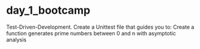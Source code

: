 # day_1_bootcamp
Test-Driven-Development.
Create a Unittest file that guides you to:
Create a function generates prime numbers between 0 and n with asymptotic analysis

